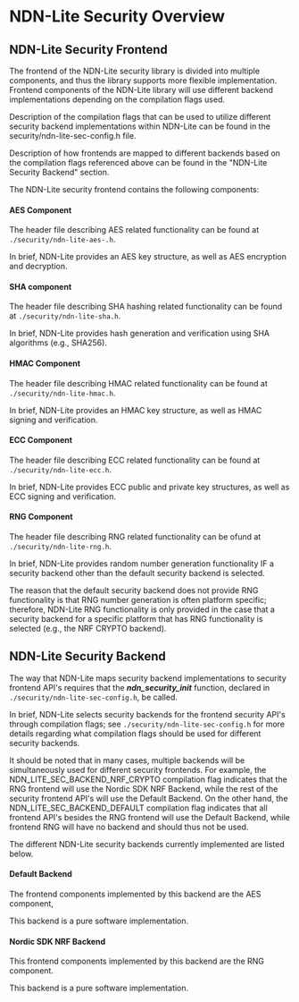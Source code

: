 # NDN-Lite Security Overview

## NDN-Lite Security Frontend

The frontend of the NDN-Lite security library is divided into multiple components, and thus the library supports more flexible implementation. Frontend components of the NDN-Lite library will use different backend implementations depending on the compilation flags used.

Description of the compilation flags that can be used to utilize different security backend implementations within NDN-Lite can be found in the security/ndn-lite-sec-config.h file.

Description of how frontends are mapped to different backends based on the compilation flags referenced above can be found in the "NDN-Lite Security Backend" section.

The NDN-Lite security frontend contains the following components:

#### AES Component

The header file describing AES related functionality can be found at `./security/ndn-lite-aes-.h`.

In brief, NDN-Lite provides an AES key structure, as well as AES encryption and decryption.

#### SHA component

The header file describing SHA hashing related functionality can be found at `./security/ndn-lite-sha.h`.

In brief, NDN-Lite provides hash generation and verification using SHA algorithms (e.g., SHA256).

#### HMAC Component 

The header file describing HMAC related functionality can be found at `./security/ndn-lite-hmac.h`.

In brief, NDN-Lite provides an HMAC key structure, as well as HMAC signing and verification.

#### ECC Component

The header file describing ECC related functionality can be found at `./security/ndn-lite-ecc.h`.

In brief, NDN-Lite provides ECC public and private key structures, as well as ECC signing and verification.

#### RNG Component

The header file describing RNG related functionality can be ofund at `./security/ndn-lite-rng.h`.

In brief, NDN-Lite provides random number generation functionality IF a security backend other than the default
security backend is selected.

The reason that the default security backend does not provide RNG functionality is that RNG number generation is often
platform specific; therefore, NDN-Lite RNG functionality is only provided in the case that a security backend for
a specific platform that has RNG functionality is selected (e.g., the NRF CRYPTO backend).

## NDN-Lite Security Backend

The way that NDN-Lite maps security backend implementations to security frontend API's requires that the ***ndn_security_init*** function, declared in `./security/ndn-lite-sec-config.h`, be called.

In brief, NDN-Lite selects security backends for the frontend security API's through compilation flags; see `./security/ndn-lite-sec-config.h` for more details regarding what compilation flags should be used for different security backends. 

It should be noted that in many cases, multiple backends will be simultaneously used for different security frontends. For example, the NDN_LITE_SEC_BACKEND_NRF_CRYPTO compilation flag indicates that the RNG frontend will use the Nordic SDK NRF Backend, while the rest of the security frontend API's will use the Default Backend. On the other hand, the NDN_LITE_SEC_BACKEND_DEFAULT compilation flag indicates that all frontend API's besides the RNG frontend will use the Default Backend, while frontend RNG will have no backend and should thus not be used.

The different NDN-Lite security backends currently implemented are listed below.

#### Default Backend

The frontend components implemented by this backend are the AES component, 

This backend is a pure software implementation.

#### Nordic SDK NRF Backend

This frontend components implemented by this backend are the RNG component.

This backend is a pure software implementation.

